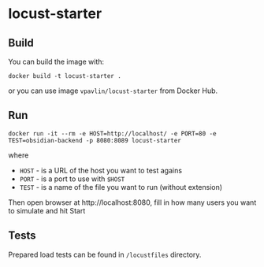 # locust-starter
## Build

You can build the image with:

```
docker build -t locust-starter .
```

or you can use image `vpavlin/locust-starter` from Docker Hub.

## Run

```
docker run -it --rm -e HOST=http://localhost/ -e PORT=80 -e TEST=obsidian-backend -p 8080:8089 locust-starter
```

where

* `HOST` - is a URL of the host you want to test agains
* `PORT` - is a port to use with `$HOST`
* `TEST` - is a name of the file you want to run (without extension)

Then open browser at http://localhost:8080, fill in how many users you want to simulate and hit Start

## Tests

Prepared load tests can be found in `/locustfiles` directory. 

